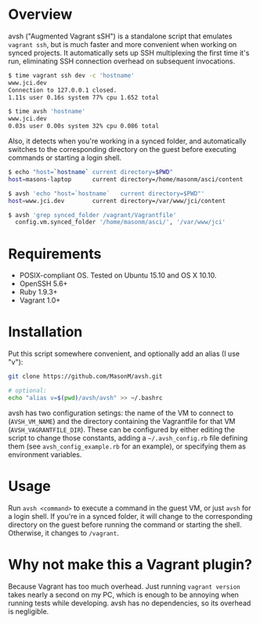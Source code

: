 # Overview

avsh ("Augmented Vagrant sSH") is a standalone script that emulates `vagrant ssh`, but is much
faster and more convenient when working on synced projects. It automatically sets up SSH
multiplexing the first time it's run, eliminating SSH connection overhead on subsequent invocations.

```sh
$ time vagrant ssh dev -c 'hostname'
www.jci.dev
Connection to 127.0.0.1 closed.
1.11s user 0.16s system 77% cpu 1.652 total

$ time avsh 'hostname'
www.jci.dev
0.03s user 0.00s system 32% cpu 0.086 total
```

Also, it detects when you're working in a synced folder, and automatically switches to the
corresponding directory on the guest before executing commands or starting a login shell.

```sh
$ echo "host=`hostname`	current directory=$PWD"
host=masons-laptop      current directory=/home/masonm/asci/content

$ avsh 'echo "host=`hostname`	current directory=$PWD"'
host=www.jci.dev        current directory=/var/www/jci/content

$ avsh 'grep synced_folder /vagrant/Vagrantfile'
  config.vm.synced_folder '/home/masonm/asci/', '/var/www/jci'
```

# Requirements

* POSIX-compliant OS. Tested on Ubuntu 15.10 and OS X 10.10.
* OpenSSH 5.6+
* Ruby 1.9.3+
* Vagrant 1.0+

# Installation

Put this script somewhere convenient, and optionally add an alias (I use "v"):
```sh
git clone https://github.com/MasonM/avsh.git

# optional:
echo "alias v=$(pwd)/avsh/avsh" >> ~/.bashrc
```
avsh has two configuration setings: the name of the VM to connect to (`AVSH_VM_NAME`) and the
directory containing the Vagrantfile for that VM (`AVSH_VAGRANTFILE_DIR`). These can be configured
by either editing the script to change those constants, adding a `~/.avsh_config.rb` file defining them
(see `avsh_config_example.rb` for an example), or specifying them as environment variables.

# Usage

Run `avsh <command>` to execute a command in the guest VM, or just `avsh` for a login shell. If
you're in a synced folder, it will change to the corresponding directory on the guest before running
the command or starting the shell. Otherwise, it changes to `/vagrant`.

# Why not make this a Vagrant plugin?

Because Vagrant has too much overhead. Just running `vagrant version` takes nearly a second on my
PC, which is enough to be annoying when running tests while developing. avsh has no dependencies, so
its overhead is negligible. 

